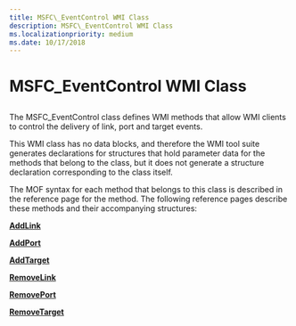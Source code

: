 ```yaml
---
title: MSFC\_EventControl WMI Class
description: MSFC\_EventControl WMI Class
ms.localizationpriority: medium
ms.date: 10/17/2018
---
```


# MSFC\_EventControl WMI Class


## <span id="ddk_msfc_eventcontrol_wmi_class_kr"></span><span id="DDK_MSFC_EVENTCONTROL_WMI_CLASS_KR"></span>


The MSFC\_EventControl class defines WMI methods that allow WMI clients to control the delivery of link, port and target events.

This WMI class has no data blocks, and therefore the WMI tool suite generates declarations for structures that hold parameter data for the methods that belong to the class, but it does not generate a structure declaration corresponding to the class itself.

The MOF syntax for each method that belongs to this class is described in the reference page for the method. The following reference pages describe these methods and their accompanying structures:

[**AddLink**](addlink.md)

[**AddPort**](addport.md)

[**AddTarget**](addtarget.md)

[**RemoveLink**](removelink.md)

[**RemovePort**](removeport.md)

[**RemoveTarget**](removetarget.md)

 

 





